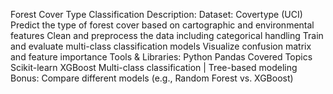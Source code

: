  Forest Cover Type Classification 
Description:
 Dataset: Covertype (UCI)
 Predict the type of forest cover based on cartographic and environmental features
 Clean and preprocess the data including categorical handling
 Train and evaluate multi-class classification models
 Visualize confusion matrix and feature importance
 Tools & Libraries:
 Python
 Pandas
 Covered Topics
 Scikit-learn
 XGBoost
 Multi-class classification |  Tree-based modeling
 Bonus:
 Compare different models (e.g., Random Forest vs. XGBoost)
